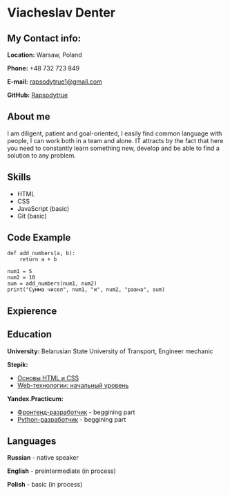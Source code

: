 # Viacheslav Denter
## My Contact info:
  **Location:** Warsaw, Poland

  **Phone:** +48 732 723 849

  **E-mail:** rapsodytrue1@gmail.com

  **GitHub:** [Rapsodytrue](https://github.com/Rapsodytrue)


## About me
  I am diligent, patient and goal-oriented, I easily find common language with people, I can work both in a team and alone. 
  IT attracts by the fact that here you need to constantly learn something new, develop and be able to find a solution to any problem.

## Skills
 * HTML
 * CSS
 * JavaScript (basic)
 * Git (basic)
  
## Code Example

```
def add_numbers(a, b):
    return a + b

num1 = 5
num2 = 10
sum = add_numbers(num1, num2)
print("Сумма чисел", num1, "и", num2, "равна", sum)
```

## Expierence

## Education

  **University:** Belarusian State University of Transport, Engineer mechanic 

  **Stepik:**
   * [Основы HTML и CSS](https://stepik.org/course/52164)
   * [Web-технологии: начальный уровень](https://stepik.org/course/82108)

  **Yandex.Practicum:**
  * [Фронтенд-разработчик](https://practicum.yandex.ru/frontend-developer/) - beggining part
  * [Python-разработчик](https://practicum.yandex.ru/backend-developer/) - beggining part
    
 ## Languages
  **Russian** - native speaker

  **English** - preintermediate (in process)

  **Polish** - basic (in process)
